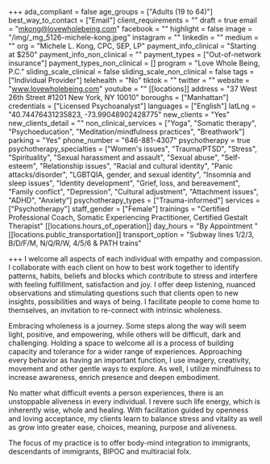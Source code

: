 +++
ada_compliant = false
age_groups = ["Adults (19 to 64)"]
best_way_to_contact = ["Email"]
client_requirements = ""
draft = true
email = "mkong@lovewholebeing.com"
facebook = ""
highlight = false
image = "/img/_mg_5126-michele-kong.jpeg"
instagram = ""
linkedin = ""
medium = ""
org = "Michele L. Kong, CPC, SEP, LP"
payment_info_clinical = "Starting at $250"
payment_info_non_clinical = ""
payment_types = ["Out-of-network insurance"]
payment_types_non_clinical = []
program = "Love Whole Being, P.C."
sliding_scale_clinical = false
sliding_scale_non_clinical = false
tags = ["Individual Provider"]
telehealth = "No"
tiktok = ""
twitter = ""
website = "www.lovewholebeing.com"
youtube = ""
[[locations]]
address = "37 West 26th Street #1201 New York, NY 10010"
boroughs = ["Manhattan"]
credentials = ["Licensed Psychoanalyst"]
languages = ["English"]
latLng = "40.74476431235823, -73.99048902428775"
new_clients = "Yes"
new_clients_detail = ""
non_clinical_services = ["Yoga", "Somatic therapy", "Psychoeducation", "Meditation/mindfulness practices", "Breathwork"]
parking = "Yes"
phone_number = "646-881-4307"
psychotherapy = true
psychotherapy_specialties = ["Women's issues", "Trauma/PTSD", "Stress", "Spirituality", "Sexual harassment and assault", "Sexual abuse", "Self-esteem", "Relationship issues", "Racial and cultural identity", "Panic attacks/disorder", "LGBTQIA, gender, and sexual identity", "Insomnia and sleep issues", "Identity development", "Grief, loss, and bereavement", "Family conflict", "Depression", "Cultural adjustment", "Attachment issues", "ADHD", "Anxiety"]
psychotherapy_types = ["Trauma-informed"]
services = ["Psychotherapy"]
staff_gender = ["Female"]
trainings = "Certified Professional Coach, Somatic Experiencing Practitioner, Certified Gestalt Therapist"
[[locations.hours_of_operation]]
day_hours = "By Appointment "
[[locations.public_transportation]]
transport_option = "Subway lines 1/2/3, B/D/F/M, N/Q/R/W, 4/5/6 & PATH trains"

+++
I welcome all aspects of each individual with empathy and compassion. I collaborate with each client on how to best work together to identify patterns, habits, beliefs and blocks which contribute to stress and interfere with feeling fulfillment, satisfaction and joy. I offer deep listening, nuanced observations and stimulating questions such that clients open to new insights, possibilities and ways of being. I facilitate people to come home to themselves, an invitation to re-connect with intrinsic wholeness.  
  
Embracing wholeness is a journey. Some steps along the way will seem light, positive, and empowering, while others will be difficult, dark and challenging. Holding a space to welcome all is a process of building capacity and tolerance for a wider range of experiences. Approaching every behavior as having an important function, I use imagery, creativity, movement and other gentle ways to explore. As well, I utilize mindfulness to increase awareness, enrich presence and deepen embodiment.   
  
No matter what difficult events a person experiences, there is an unstoppable aliveness in every individual. I revere such life energy, which is inherently wise, whole and healing. With facilitation guided by openness and loving acceptance, my clients learn to balance stress and vitality as well as grow into greater ease, choices, meaning, purpose and aliveness.   
  
The focus of my practice is to offer body-mind integration to immigrants, descendants of immigrants, BIPOC and multiracial folx.